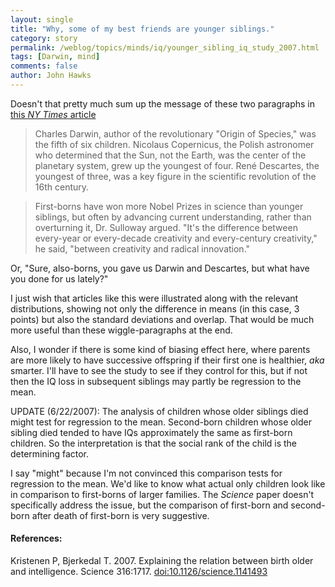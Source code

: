 ```yaml
---
layout: single 
title: "Why, some of my best friends are younger siblings." 
category: story
permalink: /weblog/topics/minds/iq/younger_sibling_iq_study_2007.html
tags: [Darwin, mind] 
comments: false 
author: John Hawks 
---
```



<p>
Doesn't that pretty much sum up the message of these two paragraphs in <a href="http://www.nytimes.com/2007/06/22/science/22sibling.html">this <i>NY Times</i> article</a>

<blockquote>Charles Darwin, author of the revolutionary "Origin of Species," was the fifth of six children. Nicolaus Copernicus, the Polish astronomer who determined that the Sun, not the Earth, was the center of the planetary system, grew up the youngest of four. Ren&eacute; Descartes, the youngest of three, was a key figure in the scientific revolution of the 16th century.</blockquote>

<blockquote>First-borns have won more Nobel Prizes in science than younger siblings, but often by advancing current understanding, rather than overturning it, Dr. Sulloway argued. "It's the difference between every-year or every-decade creativity and every-century creativity," he said, "between creativity and radical innovation."</blockquote>

<p>
Or, "Sure, also-borns, you gave us Darwin and Descartes, but what have you done for us lately?"
</p>

<p>
I just wish that articles like this were illustrated along with the relevant distributions, showing not only the difference in means (in this case, 3 points) but also the standard deviations and overlap. That would be much more useful than these wiggle-paragraphs at the end. 
</p>

<p>
Also, I wonder if there is some kind of biasing effect here, where parents are more likely to have successive offspring if their first one is healthier, <i>aka</i> smarter. I'll have to see the study to see if they control for this, but if not then the IQ loss in subsequent siblings may partly be regression to the mean. 
</p>

<p>
UPDATE (6/22/2007): The analysis of children whose older siblings died might test for regression to the mean. Second-born children whose older sibling died tended to have IQs approximately the same as first-born children. So the interpretation is that the social rank of the child is the determining factor. 
</p>

<p>
I say "might" because I'm not convinced this comparison tests for regression to the mean. We'd like to know what actual only children look like in comparison to first-borns of larger families. The <i>Science</i> paper doesn't specifically address the issue, but the comparison of first-born and second-born after death of first-born is very suggestive. 
</p>

<h4>References:</h4>

<p class="cite">Kristenen P, Bjerkedal T. 2007. Explaining the relation between birth older and intelligence. Science 316:1717. <a href="http://dx.doi.org/10.1126/science.1141493">doi:10.1126/science.1141493</a></p>

